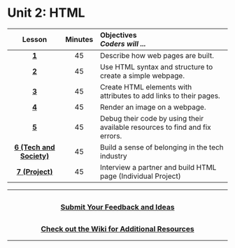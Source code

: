 # Unit 2: HTML

|                                              Lesson                                                     | Minutes | Objectives<br> _Coders will ..._                                            |
| :-----------------------------------------------------------------------------------------------------------: | :-----: | :-------------------------------------------------------------------------- |
| [**1**](https://docs.google.com/presentation/d/1-r5UwlJ39ncTG-x9zY2UtwtOWIBQHyhyzOjJz4X0Wck/edit?usp=sharing) |   45    | Describe how web pages are built.                                           |
| [**2**](https://docs.google.com/presentation/d/1BoC_p4hrfzQKvEFeWnEugB7PcpraWGEISRJRP9fXRfk/edit?usp=sharing) |   45    | Use HTML syntax and structure to create a simple webpage.                   |
| [**3**](https://docs.google.com/presentation/d/1cjVHtnV8SQcO7_Gbru6_IOm9p6yw8SQOFjXk0atif3s/edit?usp=sharing) |   45    | Create HTML elements with attributes to add links to their pages.           |
| [**4**](https://docs.google.com/presentation/d/1cQz8W4ihzs7RQRngsDcgv5AF3kB4WvUOU0Q1jTfUTzc/edit?usp=sharing) |   45    | Render an image on a webpage.           |
| [**5**](https://docs.google.com/presentation/d/1zvCrwn9e7oCyP5nu05TDzJMGSbgvhib2ZJqmOEvUbhw/edit?usp=sharing) |   45    | Debug their code by using their available resources to find and fix errors. |
|[**6 (Tech and Society)**](https://docs.google.com/presentation/d/1eYnlom1KAy8MfaSiz7aI09YKQYgX6X_zPuF1du3w5to/edit?usp=sharing) |   45    |   Build a sense of belonging in the tech industry |
| [**7 (Project)**](https://docs.google.com/presentation/d/1w3g3fnck0Ht22POe5lH_gxlAC08O9VziYarveVwTcx4/edit?usp=sharing) |   45    |Interview a partner and build HTML page (Individual Project)                                               |

---
## <h3 align="center"><a href="https://docs.google.com/forms/d/e/1FAIpQLSc4oUNSthmU63TqlzUOOWd3buX3tGVIPRNDm0tsLB_nOONRLQ/viewform">Submit Your Feedback and Ideas</a></h3>

## <h3 align="center"><a href="https://github.com/itscodenation/curriculum-21-22/wiki">Check out the Wiki for Additional Resources</a></h3>

---
